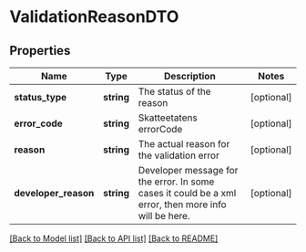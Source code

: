 # ValidationReasonDTO

## Properties
Name | Type | Description | Notes
------------ | ------------- | ------------- | -------------
**status_type** | **string** | The status of the reason | [optional] 
**error_code** | **string** | Skatteetatens errorCode | [optional] 
**reason** | **string** | The actual reason for the validation error | [optional] 
**developer_reason** | **string** | Developer message for the error. In some cases it could be a xml error, then more info will be here. | [optional] 

[[Back to Model list]](../README.md#documentation-for-models) [[Back to API list]](../README.md#documentation-for-api-endpoints) [[Back to README]](../README.md)


